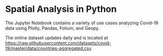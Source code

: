 # Spatial Analysis in Python

The Jupyter Notebook contains a variety of use cases analyzing Covid-19 data using Plotly, Pandas, Folium, and Geopy.

The online dataset updates daily and is located at https://raw.githubusercontent.com/datasets/covid-19/master/data/countries-aggregated.csv
